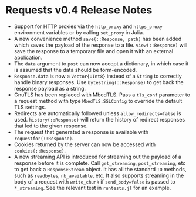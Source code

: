 Requests v0.4 Release Notes
=======
* Support for HTTP proxies via the `http_proxy` and `https_proxy` environment variables or by calling `set_proxy` in Julia.
* A new convenience method `save(::Response, path)` has been added which saves the payload of the response to a file. `view(::Response)` will save the response to a temporary file and open it with an external application.
* The `data` argument to `post` can now accept a dictionary, in which case it is assumed that the data should be form-encoded.
* `Response.data` is now a `Vector{UInt8}` instead of a `String` to correctly handle binary responses. Use `bytestring(::Response)` to get back the response payload as a string.
* GnuTLS has been replaced with MbedTLS. Pass a `tls_conf` parameter to a request method with type `MbedTLS.SSLConfig` to override the default TLS settings.
* Redirects are automatically followed unless `allow_redirects=false` is used. `history(::Response)` will return the history of redirect responses that led to the given response.
* The request that generated a response is available with `requestfor(::Response)`.
* Cookies returned by the server can now be accessed with `cookies(::Response)`.
* A new streaming API is introduced for streaming out the payload of a response before it is complete. Call `get_streaming`, `post_streaming`, etc to get back a `ResponseStream` object. It has all the standard `IO` methods, such as `readbytes`, `nb_available`, etc. It also supports streaming in the body of a request with `write_chunk` if `send_body=false` is passed to `*_streaming`. See the relevant test in `runtests.jl` for an example.
